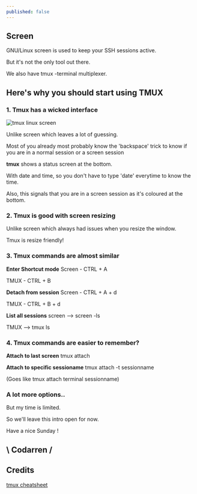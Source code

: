 ```yaml
---
published: false
---
```

## Screen

GNU/Linux screen is used to keep your SSH sessions active.

But it's not the only tool out there.

We also have tmux -terminal multiplexer.


## Here's why you should start using TMUX

### 1. Tmux has a wicked interface

![tmux linux screen](https://github.com/codarrenvelvindron/codarrenvelvindron.github.io/raw/master/images/tmux_1.png)

Unlike screen which leaves a lot of guessing.

Most of you already most probably know the 'backspace' trick to know if you are in a normal session or a screen session

**tmux** shows a status screen at the bottom.

With date and time, so you don't have to type 'date' everytime to know the time.

Also, this signals that you are in a screen session as it's coloured at the bottom.


### 2. Tmux is good with screen resizing

Unlike screen which always had issues when you resize the window.

Tmux is resize friendly!


### 3. Tmux commands are almost similar
**Enter Shortcut mode**
Screen - CTRL + A

TMUX - CTRL + B

**Detach from session**
Screen - CTRL + A + d

TMUX - CTRL + B + d

**List all sessions**
screen --> screen -ls

TMUX --> tmux ls

### 4. Tmux commands are easier to remember?
**Attach to last screen**
tmux attach

**Attach to specific sessioname**
tmux attach -t sessionname

(Goes like tmux attach terminal sessionname)


### A lot more options..
But my time is limited.

So we'll leave this intro open for now.

Have a nice Sunday !

## \ Codarren /

## Credits

[tmux cheatsheet](https://tmuxcheatsheet.com/)